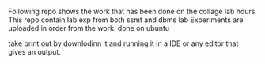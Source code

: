 Following repo shows the work that has been done on the collage lab hours.
This repo contain lab exp from both ssmt and dbms lab
Experiments are uploaded in order from the work.
done on ubuntu

take print out by downlodinn it and running it in a IDE or any editor that gives an output.

